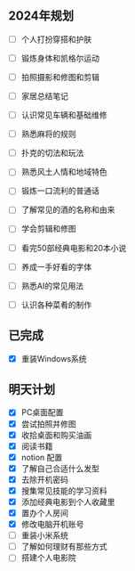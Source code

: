 ## 2024年规划
- [ ] 个人打扮穿搭和护肤
- [ ] 锻炼身体和凯格尔运动
- [ ] 拍照摄影和修图和剪辑
- [ ] 家居总结笔记
- [ ] 认识常见车辆和基础维修
- [ ] 熟悉麻将的规则
- [ ] 扑克的切法和玩法
- [ ] 熟悉风土人情和地域特色
- [ ] 锻炼一口流利的普通话
- [ ] 了解常见的酒的名称和由来
- [ ] 学会剪辑和修图
- [ ] 看完50部经典电影和20本小说
- [ ] 养成一手好看的字体
- [ ] 熟悉AI的常见用法
- [ ] 认识各种菜肴的制作


## 已完成
- [x] 重装Windows系统




## 明天计划
- [x] PC桌面配置
- [x] 尝试拍照并修图
- [x] 收拾桌面和购买油画
- [x] 阅读书籍
- [x] notion 配置
- [x] 了解自己合适什么发型
- [x] 去除开机密码
- [x] 搜集常见技能的学习资料
- [x] 添加经典电影到个人收藏里
- [x] 置办个人房间
- [x] 修改电脑开机账号
- [ ] 重装小米系统  
- [ ] 了解如何理财有那些方式
- [ ] 搭建个人电影院
